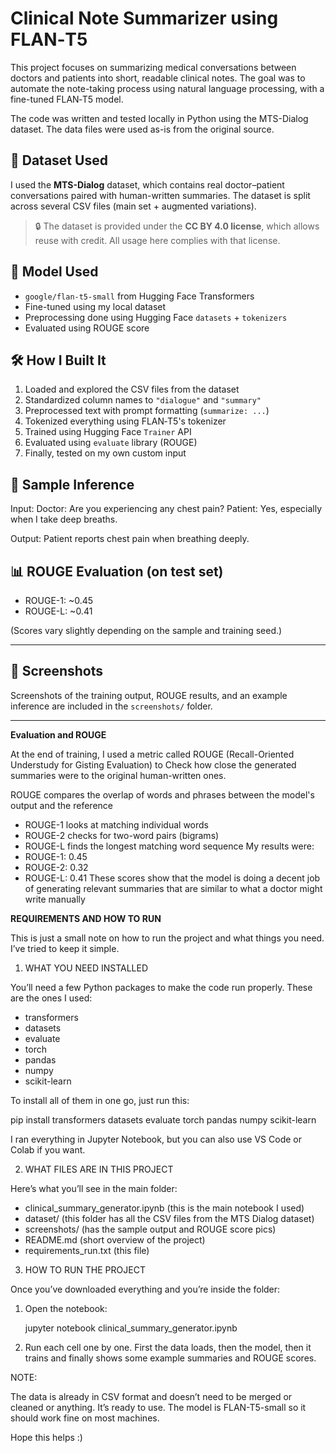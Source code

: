 # Clinical Note Summarizer using FLAN‑T5

This project focuses on summarizing medical conversations between doctors and patients into short, readable clinical notes. The goal was to automate the note-taking process using natural language processing, with a fine-tuned FLAN‑T5 model.

The code was written and tested locally in Python using the MTS-Dialog dataset. The data files were used as-is from the original source.



## 📁 Dataset Used

I used the **MTS-Dialog** dataset, which contains real doctor–patient conversations paired with human-written summaries. The dataset is split across several CSV files (main set + augmented variations).

> 🔒 The dataset is provided under the **CC BY 4.0 license**, which allows reuse with credit. All usage here complies with that license.



## 🧠 Model Used

- `google/flan-t5-small` from Hugging Face Transformers
- Fine-tuned using my local dataset
- Preprocessing done using Hugging Face `datasets` + `tokenizers`
- Evaluated using ROUGE score



## 🛠 How I Built It

1. Loaded and explored the CSV files from the dataset
2. Standardized column names to `"dialogue"` and `"summary"`
3. Preprocessed text with prompt formatting (`summarize: ...`)
4. Tokenized everything using FLAN‑T5's tokenizer
5. Trained using Hugging Face `Trainer` API
6. Evaluated using `evaluate` library (ROUGE)
7. Finally, tested on my own custom input



## 🧪 Sample Inference


Input:
Doctor: Are you experiencing any chest pain?
Patient: Yes, especially when I take deep breaths.

Output:
Patient reports chest pain when breathing deeply.




## 📊 ROUGE Evaluation (on test set)

- ROUGE-1: ~0.45  
- ROUGE-L: ~0.41  

(Scores vary slightly depending on the sample and training seed.)

---

## 📸 Screenshots

Screenshots of the training output, ROUGE results, and an example inference are included in the `screenshots/` folder.

---

**Evaluation and ROUGE**

At the end of training, I used a metric called ROUGE (Recall-Oriented Understudy for Gisting Evaluation) to
Check how close the generated summaries were to the original human-written ones.

ROUGE compares the overlap of words and phrases between the model's output and the reference
- ROUGE-1 looks at matching individual words
- ROUGE-2 checks for two-word pairs (bigrams)
- ROUGE-L finds the longest matching word sequence
My results were:
- ROUGE-1: 0.45
- ROUGE-2: 0.32
- ROUGE-L: 0.41
These scores show that the model is doing a decent job of generating relevant summaries that are similar to what a doctor might write manually

**REQUIREMENTS AND HOW TO RUN**


This is just a small note on how to run the project and what things you need. I’ve tried to keep it simple.


1. WHAT YOU NEED INSTALLED

You’ll need a few Python packages to make the code run properly. These are the ones I used:

  - transformers
  - datasets
  - evaluate
  - torch
  - pandas
  - numpy
  - scikit-learn

To install all of them in one go, just run this:

pip install transformers datasets evaluate torch pandas numpy scikit-learn

I ran everything in Jupyter Notebook, but you can also use VS Code or Colab if you want.



2. WHAT FILES ARE IN THIS PROJECT

Here’s what you’ll see in the main folder:

  * clinical_summary_generator.ipynb  (this is the main notebook I used)
  * dataset/  (this folder has all the CSV files from the MTS Dialog dataset)
  * screenshots/  (has the sample output and ROUGE score pics)
  * README.md  (short overview of the project)
  * requirements_run.txt  (this file)



3. HOW TO RUN THE PROJECT

Once you’ve downloaded everything and you’re inside the folder:

  1. Open the notebook:

     jupyter notebook clinical_summary_generator.ipynb

  2. Run each cell one by one. First the data loads, then the model, then it trains and finally shows some example summaries and ROUGE scores.



NOTE:

The data is already in CSV format and doesn’t need to be merged or cleaned or anything. It’s ready to use. The model is FLAN-T5-small so it should work fine on most machines.

Hope this helps :)




